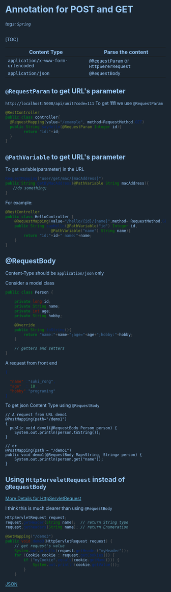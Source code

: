 <style>

html,
body, 
.ui-content,
/*Section*/
.ui-toc-dropdown{
    background-color: #1B2631;
    color: #9BCBFC;
}

body > .ui-infobar {
    display: none;
}
.ui-view-area > .ui-infobar {
    display: block ;
    color: #5D6D7E ;
}

.markdown-body h1,
.markdown-body h2,
.markdown-body h3,
.markdown-body h4,
.markdown-body h5,
.markdown-body blockquote{	
    /*#7FFFD4*/
    /*#59FFFF*/
    color: #7FFFD4;
}

/* > */
.markdown-body blockquote {
color: #9BCBFC ;
border-left-color: #B22222 ;
font-size: 16px;
}

.markdown-body h6{
    color: gold;
}
.markdown-body h1,
.markdown-body h2 {
    border-bottom-color: #5D6D7E;
    border-bottom-style: ;
    border-bottom-width: 3px;
}

.markdown-body h1 .octicon-link,
.markdown-body h2 .octicon-link,
.markdown-body h3 .octicon-link,
.markdown-body h4 .octicon-link,
.markdown-body h5 .octicon-link,
.markdown-body h6 .octicon-link {
    color: yellow;
}

.markdown-body img {
    background-color: transparent;
}

.ui-toc-dropdown .nav>.active:focus>a, .ui-toc-dropdown .nav>.active:hover>a, .ui-toc-dropdown .nav>.active>a {
    color: gold;
    border-left: 2px solid white;
}

.expand-toggle:hover, 
.expand-toggle:focus, 
.back-to-top:hover, 
.back-to-top:focus, 
.go-to-bottom:hover, 
.go-to-bottom:focus {
    color: gold;
}

/*dropdown Bar*/
.ui-toc-label.btn {
    background-color: #191919;
    color: #eee;
}
/*inside the bar*/
.ui-toc-dropdown .nav>li>a:focus, 
.ui-toc-dropdown .nav>li>a:hover {
    color: gold;
    border-left: 1px solid white;
}

a,.open-files-container li.selected a {
    color: #5EB7E0;
}



/* comment*/
.ui-comment-container .ui-comment-header {
background-color: #2a2a2a;
color: #eee;
border-color: #6d6d6d;
}

.ui-comment-container {
background-color: #2e2e2e;
border-color: #6d6d6d;
}

.ui-comment-container .ui-comments-container .ui-comment .comment-author {
color: #eee;
}

.ui-comment-container .ui-comments-container .ui-comment .timestamp {
color: #aaa;
}

.ui-comment-container .ui-comments-container .ui-comment .comment-menu .comment-dropdown-menu {
background: #222;
color: #eee;
border-color: #555;
}



/* == == */
.markdown-body mark,
mark 
{
    background-color: #708090 !important ;
    color: gold;
    margin: .1em;
    padding: .1em .2em;
    font-family: Helvetica;
}

/* scroll bar */
.ui-edit-area .ui-resizable-handle.ui-resizable-e {
background-color: #303030;
border: 1px solid #303030;
box-shadow: none;
}
/* info bar */
.ui-infobar {
color: #999;
}

/* `` */
.markdown-body code,
.markdown-body tt {
    color: #eee;
    background-color: #424a55;
}

/* ``` ``` */
.markdown-body pre {
background-color: #F8F8FFF;
border: 1px solid !important;
  color: #dfdfdf;
}


/* table */
.markdown-body table tr {
background-color: #1e1e1e;
border-top: none;
border-bottom: 1px solid rgba(255, 255, 255, 0.3);
}

.markdown-body table tr:first-child {
border-top: 1px solid rgba(255, 255, 255, 0.2);
}

.markdown-body table tr:nth-child(2n) {
background-color: #333;
}

.markdown-body table tr th {
color: #64B5F6;
}

.markdown-body table th,
.markdown-body table td {
border: none;
}

.markdown-body table tr th:first-child,
.markdown-body table tr td:first-child {
border-left: 1px solid rgba(255, 255, 255, 0.1);
}

.markdown-body table tr th:last-child,
.markdown-body table tr td:last-child {
border-right: 1px solid rgba(255, 255, 255, 0.1);
}

.markdown-body table tr td {
color: #ddd;
}

.markdown-body pre.flow-chart,
.markdown-body pre.sequence-diagram,
.markdown-body pre.graphviz,
.markdown-body pre.mermaid,
.markdown-body pre.abc {
background-color: #fff !important;
}



/* table of contents block*/
.ui-toc-dropdown {
width: 42vw;
max-height: 90vh;
overflow: auto;
text-align: inherit;
}

/* table of contents text*/
.ui-toc-dropdown .nav>li>a {
font-size: 14px;
font-weight: bold;
color: #ddd;
}

/* table of contents text: active*/
.ui-toc-dropdown .nav>.active:focus>a,
.ui-toc-dropdown .nav>.active:hover>a,
.ui-toc-dropdown .nav>.active>a {
color: #7bf;
border-left-color: #7bf;
}

  
/*----Prism.js -----*/
code[class*="language-"],
pre[class*="language-"] {
color: #DCDCDC;
}

:not(pre)>code[class*="language-"],
pre[class*="language-"] {
background: #1E1E1E;
}

.token.comment,
.token.block-comment,
.token.prolog,
.token.cdata {
color: #57A64A;
}

.token.doctype,
.token.punctuation {
color: #9B9B9B;
}

.token.tag,
.token.entity {
color: #569CD6;
}

.token.attr-name,
.token.namespace,
.token.deleted,
.token.property,
.token.builtin {
color: #9CDCFE;
}

.token.function,
.token.function-name {
color: #dcdcaa;
}

.token.boolean,
.token.keyword,
.token.important {
color: #569CD6;
}

.token.number {
color: #B8D7A3;
}

.token.class-name,
.token.constant {
color: #4EC9B0;
}

.token.symbol {
color: #f8c555;
}

.token.rule {
color: #c586c0;
}

.token.selector {
color: #D7BA7D;
}

.token.atrule {
color: #cc99cd;
}

.token.string,
.token.attr-value {
color: #D69D85;
}

.token.char {
color: #7ec699;
}

.token.variable {
color: #BD63C5;
}

.token.regex {
color: #d16969;
}

.token.operator {
color: #DCDCDC;
background: transparent;
}

.token.url {
color: #67cdcc;
}

.token.important,
.token.bold {
font-weight: bold;
}

.token.italic {
font-style: italic;
}

.token.entity {
cursor: help;
}

.token.inserted {
color: green;
}


</style>

# Annotation for POST and GET


###### tags: `Spring`

[TOC]

| Content Type                      | Parse the content                     |
| --------------------------------- | ------------------------------------- |
| `application/x-www-form-urlencoded` | `@RequestParam` or `HttpSererRequest`                 |
| `application/json`               | `@RequestBody`                        |

## `@RequestParam` to get URL's parameter

`http://localhost:5000/api/unit?code=111`
To get **111** we use `@RequestParam`
```java
@RestController
public class controller{
  @RequestMapping(value="/example", method=RequestMethod.GET)  
  public String sayHello(@RequestParam Integer id){
        return "id:"+id;
  }  
}
```
## `@PathVariable` to get URL's parameter 

To get variable(parameter) in the URL 

```java
RequestMapping("user/get/mac/{macAddress}")
public String getByMacAddress(@PathVariable String macAddress){
　　//do something;
}
```

For example: 

```java
@RestController
public class HelloController {
    @RequestMapping(value="/hello/{id}/{name}",method= RequestMethod.GET)
    public String sayHello(@PathVariable("id") Integer id,
                    @PathVariable("name") String name){
        return "id:"+id+" name:"+name;
    }
}
```


## @RequestBody 

Content-Type should be `application/json` only

Consider a model class
```java
public class Person {

    private long id;
    private String name;
    private int age;
    private String hobby;

    @Override
    public String toString(){
        return "name:"+name+";age="+age+";hobby:"+hobby;
    }

    // getters and setters
}
```


A request from front end
```json
{ 

  "name" :"suki_rong",
  "age"  : 18, 
  "hobby":"programing"
}
```

To get json Content Type using `@RequestBody`
```java=
// A request from URL demo1
@PostMapping(path="/demo1")
{
  public void demo1(@RequestBody Person person) {
    System.out.println(person.toString());
}

// or
@PostMapping(path = "/demo1")
public void demo1(@RequestBody Map<String, String> person) {
    System.out.println(person.get("name"));
}

```

## Using `HttpServeletRequest` instead of `@RequestBody`

[More Details for HttpServletRequest](/3dDbfI6TQIyoWcyUmrZp_Q)

I think this is much clearer than using `@RequestBody`

```java
HttpServletRequest request;
request.getHeader(String name);  // return String type 
request.getheaders(String name); // return Enumeration
```

```java
@GetMapping("/demo3")
public void demo3(HttpServletRequest request) {
    // get request's value
    System.out.println(request.getHeader("myHeader"));
    for (Cookie cookie : request.getCookies()) {
        if ("myCookie".equals(cookie.getName())) {
            System.out.println(cookie.getValue());
        }
    }
```

[JSON](https://yellowcong.blog.csdn.net/article/details/79711429)